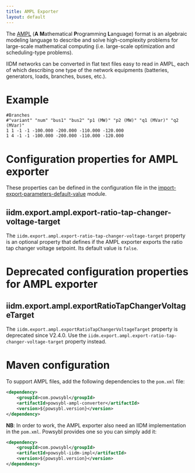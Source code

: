```yaml
---
title: AMPL Exporter
layout: default
---
```


The [AMPL](https://ampl.com/) (**A** **M**athematical **P**rogramming **L**anguage) format is an algebraic modeling language to describe and solve high-complexity problems for
large-scale mathematical computing (i.e. large-scale optimization and scheduling-type problems).

IIDM networks can be converted in flat text files easy to read in AMPL, each of which describing one type of the network equipments
(batteries, generators, loads, branches, buses, etc.).

# Example
```text
#Branches
#"variant" "num" "bus1" "bus2" "p1 (MW)" "p2 (MW)" "q1 (MVar)" "q2 (MVar)"
1 1 -1 -1 -100.000 -200.000 -110.000 -120.000
1 4 -1 -1 -100.000 -200.000 -110.000 -120.000
```

# Configuration properties for AMPL exporter

These properties can be defined in the configuration file in the [import-export-parameters-default-value](../../configuration/modules/import-export-parameters-default-value.md)
module.

## iidm.export.ampl.export-ratio-tap-changer-voltage-target
The `iidm.export.ampl.export-ratio-tap-changer-voltage-target` property is an optional property that defines
if the AMPL exporter exports the ratio tap changer voltage setpoint. Its default value is `false`.

# Deprecated configuration properties for AMPL exporter

## iidm.export.ampl.exportRatioTapChangerVoltageTarget
The `iidm.export.ampl.exportRatioTapChangerVoltageTarget` property is deprecated since V2.4.0. Use the
`iidm.export.ampl.export-ratio-tap-changer-voltage-target` property instead.

# Maven configuration
To support AMPL files, add the following dependencies to the `pom.xml` file:
```xml
<dependency>
    <groupId>com.powsybl</groupId>
    <artifactId>powsybl-ampl-converter</artifactId>
    <version>${powsybl.version}</version>
</dependency>
```
**NB**: In order to work, the AMPL exporter also need an IIDM implementation in the `pom.xml`. Powsybl
provides one so you can simply add it:
```xml
<dependency>
    <groupId>com.powsybl</groupId>
    <artifactId>powsybl-iidm-impl</artifactId>
    <version>${powsybl.version}</version>
</dependency>
```
